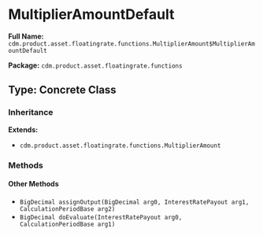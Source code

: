 # MultiplierAmountDefault

**Full Name:** `cdm.product.asset.floatingrate.functions.MultiplierAmount$MultiplierAmountDefault`

**Package:** `cdm.product.asset.floatingrate.functions`

## Type: Concrete Class

### Inheritance

**Extends:**
- `cdm.product.asset.floatingrate.functions.MultiplierAmount`

### Methods

#### Other Methods

- `BigDecimal assignOutput(BigDecimal arg0, InterestRatePayout arg1, CalculationPeriodBase arg2)`
- `BigDecimal doEvaluate(InterestRatePayout arg0, CalculationPeriodBase arg1)`


